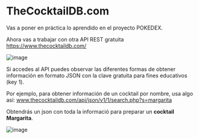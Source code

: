 # TheCocktailDB.com

Vas a poner en práctica lo aprendido en el proyecto POKEDEX.

Ahora vas a trabajar con otra API REST gratuita https://www.thecocktaildb.com/


![image](https://github.com/profeMelola/Programacion-07-2023-24/assets/91023374/4a971e5f-e20c-4c11-9fda-e43151a17ff3)


Si accedes al API puedes observar las diferentes formas de obtener información en formato JSON con la clave gratuita para fines educativos (key 1).

Por ejemplo, para obtener información de un cocktail por nombre, usa algo así: www.thecocktaildb.com/api/json/v1/1/search.php?s=margarita

Obtendrás un json con toda la informació para preparar un **cocktail Margarita**.


![image](https://github.com/profeMelola/Programacion-07-2023-24/assets/91023374/96db93ec-3cb5-492d-ae15-6b22bd72bcf2)


